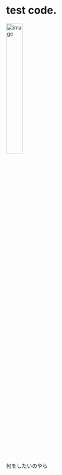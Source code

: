 # test code.

<img src="http://21emon.wjg.jp/SystemFolder/IconData/avater.jpg" frameborder="1px" alt="image" width="30%" height="auto"></img>
<p>何をしたいのやら</p>
